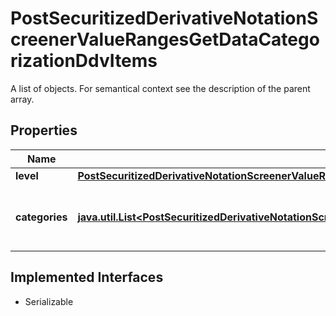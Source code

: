 

# PostSecuritizedDerivativeNotationScreenerValueRangesGetDataCategorizationDdvItems

A list of objects. For semantical context see the description of the parent array.

## Properties

Name | Type | Description | Notes
------------ | ------------- | ------------- | -------------
**level** | [**PostSecuritizedDerivativeNotationScreenerValueRangesGetDataCategorizationDdvItemsLevel**](PostSecuritizedDerivativeNotationScreenerValueRangesGetDataCategorizationDdvItemsLevel.md) |  |  [optional]
**categories** | [**java.util.List&lt;PostSecuritizedDerivativeNotationScreenerValueRangesGetDataCategorizationDdvCategoriesItems&gt;**](PostSecuritizedDerivativeNotationScreenerValueRangesGetDataCategorizationDdvCategoriesItems.md) | List of categories for the given level of the categorization. |  [optional]


## Implemented Interfaces

* Serializable


